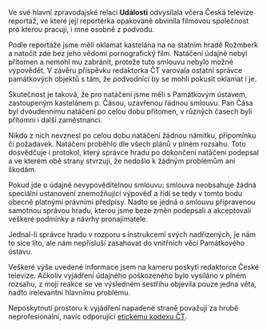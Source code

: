 <!-- dcterms:identifier = riderweblog#103 -->
<!-- dcterms:title = Reakce na nepravdivé nařčení České televize -->
<!-- np9:categoryId = 2 -->
<!-- x4w:category = Lidé a jiná zvěř -->
<!-- np9:authorId = 1 -->
<!-- np9:authorEmail = michal.valasek@altairis.cz -->
<!-- dcterms:creator = Michal Altair Valášek -->
<!-- dcterms:created = 2003-11-24T20:28:57+01:00 -->
<!-- dcterms:dateAccepted = 2003-11-24T20:28:57+01:00 -->

Ve své hlavní zpravodajské relaci **Události** odvysílala včera Česká televize reportáž, ve které její reportérka opakovaně obvinila filmovou společnost pro kterou pracuji, i mne osobně z podvodu.

Podle reportáže jsme měli oklamat kastelána na na státním hradě Rožmberk a natočit zde bez jeho vědomí pornografický film. Natáčení údajně nebyl přítomen a nemohl mu zabránit, protože tuto smlouvu nebylo možné vypovědět. V závěru příspěvku redaktorka ČT varovala ostatní správce památkových objektů s tám, že podvodníci by se mohli pokusit oklamat i je.

Skutečnost je taková, že pro natáčení jsme měli s Památkovým ústavem, zastoupeným kastelánem p. Čásou, uzavřenou řádnou smlouvu. Pan Čása byl dvoudennímu natáčení po celou dobu přítomen, v různých časech byli přítomni i další zaměstnanci.

Nikdo z nich nevznesl po celou dobu natáčení žádnou námitku, připomínku či požadavek. Natáčení proběhlo dle všech plánů v plném rozsahu. Toto dosvědčuje i protokol, který správce hradu po dokončení natáčení podepsal a ve kterém obě strany stvrzují, že nedošlo k žádným problémům ani škodám.

Pokud jde o údajně nevypověditelnou smlouvu: smlouva neobsahuje žádná speciální ustanovení znemožňující výpověď a řídí se tedy v tomto bodu obecně platnými právními předpisy. Nadto se jedná o smlouvu připravenou samotnou správou hradu, kterou jsme beze změn podepsali a akceptovali veškeré podmínky a návrhy pronajímatele.

Jednal-li správce hradu v rozporu s instrukcemi svých nadřízených, je nám to sice líto, ale nám nepřísluší zasahovat do vnitřních věcí Památkového ústavu.

Veškeré výše uvedené informace jsem na kameru poskytl redaktorce České televize. Ačkoliv vyjádření údajného poškozeného bylo vysíláno v plném rozsahu, z mojí reakce se ve výsledném sestřihu objevila pouze jedna věta, nadto irelevantní hlavnímu problému.

Neposkytnutí prostoru k vyjádření napadené straně považuji za hrubě neprofesionální, navíc odporující [etickému kodexu ČT](http://www.czech-tv.cz/ct/kodex/).